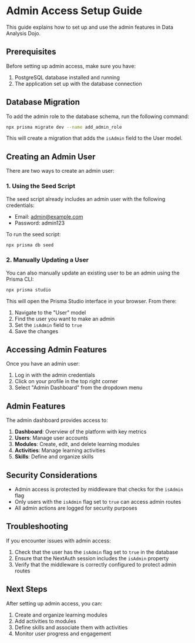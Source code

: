 # Admin Access Setup Guide

This guide explains how to set up and use the admin features in Data Analysis Dojo.

## Prerequisites

Before setting up admin access, make sure you have:

1. PostgreSQL database installed and running
2. The application set up with the database connection

## Database Migration

To add the admin role to the database schema, run the following command:

```bash
npx prisma migrate dev --name add_admin_role
```

This will create a migration that adds the `isAdmin` field to the User model.

## Creating an Admin User

There are two ways to create an admin user:

### 1. Using the Seed Script

The seed script already includes an admin user with the following credentials:

- Email: admin@example.com
- Password: admin123

To run the seed script:

```bash
npx prisma db seed
```

### 2. Manually Updating a User

You can also manually update an existing user to be an admin using the Prisma CLI:

```bash
npx prisma studio
```

This will open the Prisma Studio interface in your browser. From there:

1. Navigate to the "User" model
2. Find the user you want to make an admin
3. Set the `isAdmin` field to `true`
4. Save the changes

## Accessing Admin Features

Once you have an admin user:

1. Log in with the admin credentials
2. Click on your profile in the top right corner
3. Select "Admin Dashboard" from the dropdown menu

## Admin Features

The admin dashboard provides access to:

1. **Dashboard**: Overview of the platform with key metrics
2. **Users**: Manage user accounts
3. **Modules**: Create, edit, and delete learning modules
4. **Activities**: Manage learning activities
5. **Skills**: Define and organize skills

## Security Considerations

- Admin access is protected by middleware that checks for the `isAdmin` flag
- Only users with the `isAdmin` flag set to `true` can access admin routes
- All admin actions are logged for security purposes

## Troubleshooting

If you encounter issues with admin access:

1. Check that the user has the `isAdmin` flag set to `true` in the database
2. Ensure that the NextAuth session includes the `isAdmin` property
3. Verify that the middleware is correctly configured to protect admin routes

## Next Steps

After setting up admin access, you can:

1. Create and organize learning modules
2. Add activities to modules
3. Define skills and associate them with activities
4. Monitor user progress and engagement
